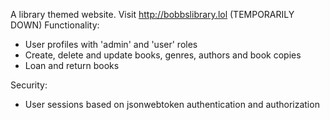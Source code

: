 A library themed website. Visit http://bobbslibrary.lol
(TEMPORARILY DOWN)
Functionality:
- User profiles with 'admin' and 'user' roles
- Create, delete and update books, genres, authors and book copies
- Loan and return books

Security:
- User sessions based on jsonwebtoken authentication and authorization
